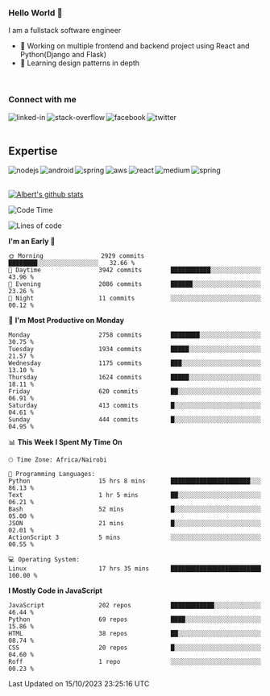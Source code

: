

### Hello World 👋
I am a fullstack software engineer
- 🔭 Working on multiple frontend and backend project using React and Python(Django and Flask)
- 🌱 Learning design patterns in depth

<br>

### Connect with me

[<img align="left" alt="linked-in" src="https://img.shields.io/badge/linkedin-%230077B5.svg?&style=for-the-badge&logo=linkedin&logoColor=white" />](https://www.linkedin.com/in/albert-byrone/)

<!-- [<img align="left" alt="medium" src="https://img.shields.io/badge/medium-%2312100E.svg?&style=for-the-badge&logo=medium&logoColor=white" />](https://56faisal.medium.com/) -->

[<img align="left" alt="stack-overflow" src="https://img.shields.io/badge/stack%20overflow-FE7A16?logo=stack-overflow&logoColor=white&style=for-the-badge" />](https://stackoverflow.com/users/11916317/albert-byrone)

[<img align="left" alt="facebook" src="https://img.shields.io/badge/facebook-%231877F2.svg?&style=for-the-badge&logo=facebook&logoColor=white" />](https://web.facebook.com/albert.byrone.1/)

[<img align="left" alt="twitter" src="https://img.shields.io/badge/twitter-%231DA1F2.svg?&style=for-the-badge&logo=twitter&logoColor=white" />](https://twitter.com/byrone_albert)

<br>

<br>

## Expertise
<img align="left" alt="nodejs" src="https://img.shields.io/badge/python%20-%2343853D.svg?&style=for-the-badge&logo=node.js&logoColor=white" />
<img align="left" alt="android" src="https://img.shields.io/badge/Flask-3DDC84?logo=android&logoColor=white&style=for-the-badge" />
<img align="left" alt="spring" src="https://img.shields.io/badge/drf%20-%236DB33F.svg?&style=for-the-badge&logo=spring&logoColor=white" />
<img align="left" alt="aws" src="https://img.shields.io/badge/django%20AWS-%23232F3E?logo=amazon-aws&logoColor=white&style=for-the-badge" />
<img align="left" alt="react" src="https://img.shields.io/badge/react%20-%2320232a.svg?&style=for-the-badge&logo=react&logoColor=%2361DAFB" />
<img align="left" alt="medium" src="https://img.shields.io/badge/Angular-%23316192.svg?&style=for-the-badge&logo=postgresql&logoColor=white" />
<img align="left" alt="spring" src="https://img.shields.io/badge/Javascript%20-%236DB33F.svg?&style=for-the-badge&logo=spring&logoColor=white" />
<br>
<br>


[![Albert's github stats](https://github-readme-stats.vercel.app/api?username=Albert-Byrone&count_private=true&show_icons=true&theme=radical&hide_rank=false)](https://github.com/anuraghazra/github-readme-stats)

<!-- [![Top Langs](https://github-readme-stats.vercel.app/api/top-langs/?username=Albert-Byrone&layout=compact)](https://github.com/anuraghazra/github-readme-stats) -->

<!--
**Albert-Byrone/Albert-Byrone** is a ✨ _special_ ✨ repository because its `README.md` (this file) appears on your GitHub profile.

Here are some ideas to get you started:

- 🔭 I’m currently working on ...
- 🌱 I’m currently learning ...
- 👯 I’m looking to collaborate on ...
- 🤔 I’m looking for help with ...
- 💬 Ask me about ...
- 📫 How to reach me: ...
- 😄 Pronouns: ...
- ⚡ Fun fact: ...
-->


<!--START_SECTION:waka-->
![Code Time](http://img.shields.io/badge/Code%20Time-730%20hrs%2013%20mins-blue)

![Lines of code](https://img.shields.io/badge/From%20Hello%20World%20I%27ve%20Written-62.6%20million%20lines%20of%20code-blue)

**I'm an Early 🐤** 

```text
🌞 Morning                2929 commits        ████████░░░░░░░░░░░░░░░░░   32.66 % 
🌆 Daytime                3942 commits        ███████████░░░░░░░░░░░░░░   43.96 % 
🌃 Evening                2086 commits        ██████░░░░░░░░░░░░░░░░░░░   23.26 % 
🌙 Night                  11 commits          ░░░░░░░░░░░░░░░░░░░░░░░░░   00.12 % 
```
📅 **I'm Most Productive on Monday** 

```text
Monday                   2758 commits        ████████░░░░░░░░░░░░░░░░░   30.75 % 
Tuesday                  1934 commits        █████░░░░░░░░░░░░░░░░░░░░   21.57 % 
Wednesday                1175 commits        ███░░░░░░░░░░░░░░░░░░░░░░   13.10 % 
Thursday                 1624 commits        █████░░░░░░░░░░░░░░░░░░░░   18.11 % 
Friday                   620 commits         ██░░░░░░░░░░░░░░░░░░░░░░░   06.91 % 
Saturday                 413 commits         █░░░░░░░░░░░░░░░░░░░░░░░░   04.61 % 
Sunday                   444 commits         █░░░░░░░░░░░░░░░░░░░░░░░░   04.95 % 
```


📊 **This Week I Spent My Time On** 

```text
🕑︎ Time Zone: Africa/Nairobi

💬 Programming Languages: 
Python                   15 hrs 8 mins       ██████████████████████░░░   86.13 % 
Text                     1 hr 5 mins         ██░░░░░░░░░░░░░░░░░░░░░░░   06.21 % 
Bash                     52 mins             █░░░░░░░░░░░░░░░░░░░░░░░░   05.00 % 
JSON                     21 mins             █░░░░░░░░░░░░░░░░░░░░░░░░   02.01 % 
ActionScript 3           5 mins              ░░░░░░░░░░░░░░░░░░░░░░░░░   00.55 % 

💻 Operating System: 
Linux                    17 hrs 35 mins      █████████████████████████   100.00 % 
```

**I Mostly Code in JavaScript** 

```text
JavaScript               202 repos           ████████████░░░░░░░░░░░░░   46.44 % 
Python                   69 repos            ████░░░░░░░░░░░░░░░░░░░░░   15.86 % 
HTML                     38 repos            ██░░░░░░░░░░░░░░░░░░░░░░░   08.74 % 
CSS                      20 repos            █░░░░░░░░░░░░░░░░░░░░░░░░   04.60 % 
Roff                     1 repo              ░░░░░░░░░░░░░░░░░░░░░░░░░   00.23 % 
```




 Last Updated on 15/10/2023 23:25:16 UTC
<!--END_SECTION:waka-->
